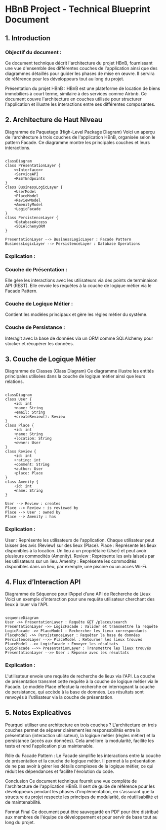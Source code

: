 # HBnB Project - Technical Blueprint Document
## 1. Introduction
### Objectif du document :
Ce document technique décrit l'architecture du projet HBnB, fournissant une vue d'ensemble des différentes couches de l'application ainsi que des diagrammes détaillés pour guider les phases de mise en œuvre. Il servira de référence pour les développeurs tout au long du projet.

Présentation du projet HBnB :
HBnB est une plateforme de location de biens immobiliers à court terme, similaire à des services comme Airbnb. Ce document couvre l'architecture en couches utilisée pour structurer l'application et illustre les interactions entre ses différentes composantes.

## 2. Architecture de Haut Niveau
Diagramme de Paquetage (High-Level Package Diagram)
Voici un aperçu de l'architecture à trois couches de l'application HBnB, organisée selon le pattern Facade.
Ce diagramme montre les principales couches et leurs interactions.

```mermaid

classDiagram
class PresentationLayer {
    <<Interface>>
    +ServiceAPI
    +RESTEndpoints
}
class BusinessLogicLayer {
    +UserModel
    +PlaceModel
    +ReviewModel
    +AmenityModel
    +LogicFacade
}
class PersistenceLayer {
    +DatabaseAccess
    +SQLAlchemyORM
}

PresentationLayer --> BusinessLogicLayer : Facade Pattern
BusinessLogicLayer --> PersistenceLayer : Database Operations
```

### Explication :

### Couche de Présentation :
Elle gère les interactions avec les utilisateurs via des points de terminaison API (REST). Elle envoie les requêtes à la couche de logique métier via le Facade Pattern.
### Couche de Logique Métier :
Contient les modèles principaux et gère les règles métier du système.
### Couche de Persistance :
Interagit avec la base de données via un ORM comme SQLAlchemy pour stocker et récupérer les données.

## 3. Couche de Logique Métier
Diagramme de Classes (Class Diagram)
Ce diagramme illustre les entités principales utilisées dans la couche de logique métier ainsi que leurs relations.

```mermaid

classDiagram
class User {
    +id: int
    +name: String
    +email: String
    +createReview(): Review
}
class Place {
    +id: int
    +name: String
    +location: String
    +owner: User
}
class Review {
    +id: int
    +rating: int
    +comment: String
    +author: User
    +place: Place
}
class Amenity {
    +id: int
    +name: String
}

User --> Review : creates
Place --> Review : is reviewed by
Place --> User : owned by
Place --> Amenity : has
```

### Explication :

User : Représente les utilisateurs de l'application. Chaque utilisateur peut laisser des avis (Review) sur des lieux (Place).
Place : Représente les lieux disponibles à la location. Un lieu a un propriétaire (User) et peut avoir plusieurs commodités (Amenity).
Review : Représente les avis laissés par les utilisateurs sur un lieu.
Amenity : Représente les commodités disponibles dans un lieu, par exemple, une piscine ou un accès Wi-Fi.

## 4. Flux d’Interaction API
Diagramme de Séquence pour l’Appel d’une API de Recherche de Lieux
Voici un exemple d'interaction pour une requête utilisateur cherchant des lieux à louer via l'API.

```mermaid

sequenceDiagram
User ->> PresentationLayer : Requête GET /places/search
PresentationLayer ->> LogicFacade : Valider et transmettre la requête
LogicFacade ->> PlaceModel : Rechercher les lieux correspondants
PlaceModel ->> PersistenceLayer : Requêter la base de données
PersistenceLayer -->> PlaceModel : Retourner les lieux trouvés
PlaceModel -->> LogicFacade : Envoyer les résultats
LogicFacade -->> PresentationLayer : Transmettre les lieux trouvés
PresentationLayer -->> User : Réponse avec les résultats
```

### Explication :

L'utilisateur envoie une requête de recherche de lieux via l'API.
La couche de présentation transmet cette requête à la couche de logique métier via le Facade.
Le modèle Place effectue la recherche en interrogeant la couche de persistance, qui accède à la base de données.
Les résultats sont renvoyés à l'utilisateur via la couche de présentation.

## 5. Notes Explicatives
Pourquoi utiliser une architecture en trois couches ?
L'architecture en trois couches permet de séparer clairement les responsabilités entre la présentation (interaction utilisateur), la logique métier (règles métier) et la persistance (accès aux données). Cela améliore la modularité, facilite les tests et rend l'application plus maintenable.

Rôle du Facade Pattern :
Le Facade simplifie les interactions entre la couche de présentation et la couche de logique métier. Il permet à la présentation de ne pas avoir à gérer les détails complexes de la logique métier, ce qui réduit les dépendances et facilite l'évolution du code.

Conclusion
Ce document technique fournit une vue complète de l'architecture de l'application HBnB. Il sert de guide de référence pour les développeurs pendant les phases d'implémentation, en s'assurant que la structure du projet respecte les principes de modularité, de réutilisabilité et de maintenabilité.

Format Final
Ce document peut être sauvegardé en PDF pour être distribué aux membres de l'équipe de développement et pour servir de base tout au long du projet.

